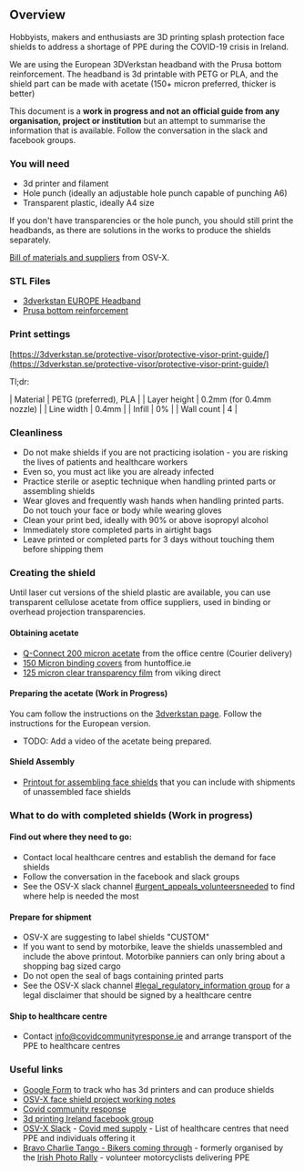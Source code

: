 ## Overview

Hobbyists, makers and enthusiasts are 3D printing splash protection face shields to address a shortage of PPE during the COVID-19 crisis in Ireland.

We are using the European 3DVerkstan headband with the Prusa bottom reinforcement. The headband is 3d printable with PETG or PLA, and the shield part can be made with acetate (150+ micron preferred, thicker is better)

This document is a **work in progress and not an official guide from any organisation, project or institution** but an attempt to summarise the information that is available. Follow the conversation in the slack and facebook groups.

### You will need

- 3d printer and filament
- Hole punch (ideally an adjustable hole punch capable of punching A6)
- Transparent plastic, ideally A4 size

If you don't have transparencies or the hole punch, you should still print the headbands, as there are solutions in the works to produce the shields separately.

[Bill of materials and suppliers](https://docs.google.com/spreadsheets/d/1P82SjNFjnlUv9jMCV1lQ58hv1xy0e82Laxkcx2OgL20/edit#gid=0) from OSV-X.

### STL Files

- [3dverkstan EUROPE Headband](/stl/Visor_frame_EUROPE_ISO838_v3.stl)
- [Prusa bottom reinforcement](/stl/bottom_reinforcement.stl)

### Print settings

[https://3dverkstan.se/protective-visor/protective-visor-print-guide/](https://3dverkstan.se/protective-visor/protective-visor-print-guide/)

Tl;dr:

| Material      | PETG (preferred), PLA     |
| Layer height  | 0.2mm (for 0.4mm nozzle)  |
| Line width    | 0.4mm                     |
| Infill        | 0%                        |
| Wall count    | 4                         |

### Cleanliness

- Do not make shields if you are not practicing isolation - you are risking the lives of patients and healthcare workers
- Even so, you must act like you are already infected
- Practice sterile or aseptic technique when handling printed parts or assembling shields
- Wear gloves and frequently wash hands when handling printed parts. Do not touch your face or body while wearing gloves
- Clean your print bed, ideally with 90% or above isopropyl alcohol
- Immediately store completed parts in airtight bags
- Leave printed or completed parts for 3 days without touching them before shipping them

### Creating the shield

Until laser cut versions of the shield plastic are available, you can use transparent cellulose acetate from office suppliers, used in binding or overhead projection transparencies.

#### Obtaining acetate

- [Q-Connect 200 micron acetate](https://www.theofficecentre.ie/q-connect-clear-a4-pvc-binding-covers-250-micron-pack-of-100-kf24011--5?fbclid=IwAR05Gf-6n0NugTUoxUMnn7gsRlD37Dx_0PgHNm7_RDUdI0YSgFI4KmAjmLU%C3%A1) from the office centre (Courier delivery)
- [150 Micron binding covers](https://www.huntoffice.ie/5-star-office-comb-binding-covers-pvc-150-micron-a4-clear-pack-100-916345.html) from huntoffice.ie
- [125 micron clear transparency film](https://www.vikingdirect.ie/en/office-depot-a4-clear-transparency-film-for-colour-laser-printers-125-micron-pack-of-50-p-5752341) from viking direct

#### Preparing the acetate (Work in Progress)

You cam follow the instructions on the [3dverkstan page](https://3dverkstan.se/protective-visor/protective-visor-versions/). Follow the instructions for the European version. 

- TODO: Add a video of the acetate being prepared.

#### Shield Assembly

- [Printout for assembling face shields](pdf/how-to-assemble-face-shield.pdf) that you can include with shipments of unassembled face shields

### What to do with completed shields (Work in progress)

#### Find out where they need to go:

- Contact local healthcare centres and establish the demand for face shields
- Follow the conversation in the facebook and slack groups
- See the OSV-X slack channel [#urgent\_appeals\_volunteersneeded](https://app.slack.com/client/T01049EC3AN/C010FFHV5FC/) to find where help is needed the most

#### Prepare for shipment

- OSV-X are suggesting to label shields "CUSTOM"
- If you want to send by motorbike, leave the shields unassembled and include the above printout. Motorbike panniers can only bring about a shopping bag sized cargo
- Do not open the seal of bags containing printed parts
- See the OSV-X slack channel [#legal\_regulatory\_information group](https://app.slack.com/client/T01049EC3AN) for a legal disclaimer that should be signed by a healthcare centre

#### Ship to healthcare centre

- Contact info@covidcommunityresponse.ie and arrange transport of the PPE to healthcare centres

### Useful links

- [Google Form](https://forms.gle/iBgn1YcejnERhFzx9) to track who has 3d printers and can produce shields
- [OSV-X face shield project working notes](https://docs.google.com/document/d/1hrgpJx-KlVm7Zv1EhKEWJzXrp8pYcDepGpfr0J4zAzk/edit)
- [Covid community response](https://covidcommunityresponse.ie/)
- [3d printing Ireland facebook group](https://www.facebook.com/groups/3dprintingireland)
- [OSV-X Slack](https://join.slack.com/t/osv-x/shared_invite/zt-cz1m3vck-Cx23KdEYUSVAKmSpd4_C3Q) - [Covid med supply](https://covidmedsupply.org/) - List of healthcare centres that need PPE and individuals offering it
- [Bravo Charlie Tango - Bikers coming through](https://www.facebook.com/bravocharlietango1) - formerly organised by the [Irish Photo Rally](https://www.facebook.com/groups/380561575647815/) - volunteer motorcyclists delivering PPE
